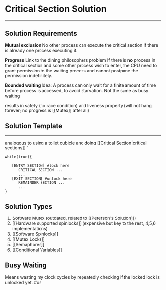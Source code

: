 # Critical Section Solution
---
## Solution Requirements
**Mutual exclusion**
No other process can execute the critical section if there is already one process executing it.

**Progress**
Link to the dining philosophers problem
If there is **no** process in the critical section and some other process wish to enter, the CPU need to grant permission to the waiting process and cannot postpone the permission indefinitely.

**Bounded waiting**
Idea: A process can only wait for a finite amount of time before process is accessed, to avoid starvation. Not the same as busy waiting

results in safety (no race condition) and liveness property (will not hang forever; no progress is [[Mutex]] after all)

## Solution Template
---
analogous to using a toilet cubicle and doing [[Critical Section|critical sections]]
`
```
while(true){
   
   [ENTRY SECTION] #lock here
      CRITICAL SECTION ...
      ...
   [EXIT SECTION] #unlock here
      REMAINDER SECTION ...
      ...
}
```

## Solution Types
1. Software Mutex (outdated, related to [[Peterson's Solution]])
2. [[Hardware supported spinlocks]] (expensive but key to the rest, 4,5,6 implementations)
3. [[Software Spinlocks]]
4. [[Mutex Locks]]
5. [[Semaphores]]
6. [[Conditional Variables]]

## Busy Waiting
Means wasting my clock cycles by repeatedly checking if the locked lock is unlocked yet.
#os